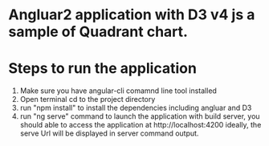 # Angluar2 application with D3 v4 js a sample of Quadrant chart.

# Steps to run the application

1. Make sure you have angular-cli comamnd line tool installed
2. Open terminal cd to the project directory
3. run "npm install" to install the dependencies  including angluar and D3
4. run "ng serve" command to launch the application with build server, you should able to access the application at http://localhost:4200 ideally, the serve Url will be displayed in server command output.
